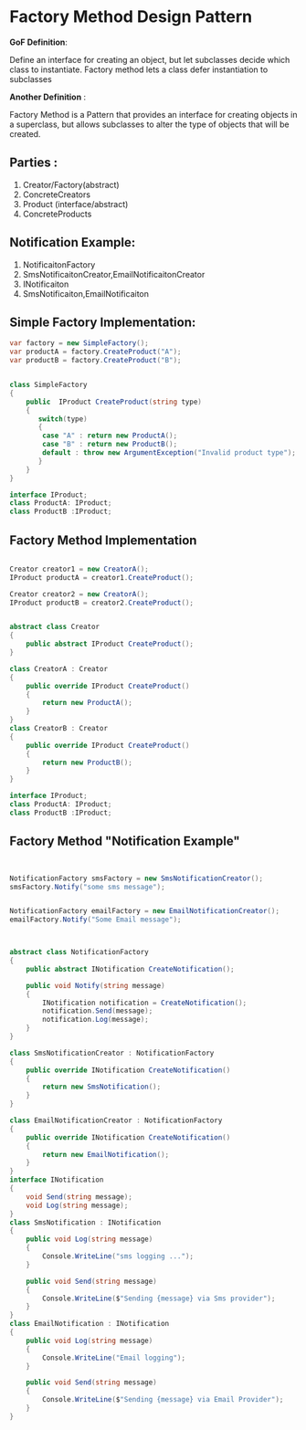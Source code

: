 # Factory Method Design Pattern

**GoF Definition**: 

Define an interface for creating an object, but let subclasses decide which class to instantiate.
Factory method lets a class defer instantiation to subclasses

**Another Definition** :

Factory Method is a Pattern that provides an interface for creating objects in a superclass, but allows subclasses to alter the type of objects that will be created.

## Parties :

1. Creator/Factory(abstract)
2. ConcreteCreators
3. Product (interface/abstract)
4. ConcreteProducts

## Notification Example:

1. NotificaitonFactory
2. SmsNotificaitonCreator,EmailNotificaitonCreator
3. INotificaiton
4. SmsNotificaiton,EmailNotificaiton


## Simple Factory Implementation:

```cs
var factory = new SimpleFactory();
var productA = factory.CreateProduct("A");
var productB = factory.CreateProduct("B");


class SimpleFactory
{
    public  IProduct CreateProduct(string type)
    {
       switch(type)      
       {
        case "A" : return new ProductA();
        case "B" : return new ProductB();
        default : throw new ArgumentException("Invalid product type");
       }
    }
}

interface IProduct;
class ProductA: IProduct;
class ProductB :IProduct;
```
## Factory Method Implementation
```cs

Creator creator1 = new CreatorA();
IProduct productA = creator1.CreateProduct();

Creator creator2 = new CreatorA();
IProduct productB = creator2.CreateProduct();


abstract class Creator
{
    public abstract IProduct CreateProduct();
}

class CreatorA : Creator
{
    public override IProduct CreateProduct()
    {
        return new ProductA();
    }
}
class CreatorB : Creator
{
    public override IProduct CreateProduct()
    {
        return new ProductB();
    }
}

interface IProduct;
class ProductA: IProduct;
class ProductB :IProduct;
```

## Factory Method "Notification Example"
```cs


NotificationFactory smsFactory = new SmsNotificationCreator();
smsFactory.Notify("some sms message");


NotificationFactory emailFactory = new EmailNotificationCreator();
emailFactory.Notify("Some Email message");



abstract class NotificationFactory
{
    public abstract INotification CreateNotification();

    public void Notify(string message)
    {
        INotification notification = CreateNotification();
        notification.Send(message);
        notification.Log(message);
    }
}

class SmsNotificationCreator : NotificationFactory
{
    public override INotification CreateNotification()
    {
        return new SmsNotification();
    }
}

class EmailNotificationCreator : NotificationFactory
{
    public override INotification CreateNotification()
    {
        return new EmailNotification();
    }
}
interface INotification
{
    void Send(string message);
    void Log(string message);
}
class SmsNotification : INotification
{
    public void Log(string message)
    {
        Console.WriteLine("sms logging ...");
    }

    public void Send(string message)
    {
        Console.WriteLine($"Sending {message} via Sms provider");
    }
}
class EmailNotification : INotification
{
    public void Log(string message)
    {
        Console.WriteLine("Email logging");
    }

    public void Send(string message)
    {
        Console.WriteLine($"Sending {message} via Email Provider");
    }
}
```